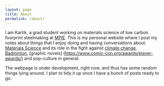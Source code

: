 ```yaml
---
layout: page
title: About
permalink: /about/
---
```


I am Kartik, a grad student working on materials science of low carbon foorprint steelmaking at [MPIE](https://www.mpie.de/2281/en).
    This is my personal website where I post my notes about things that I enjoy doing and having conversations about. [Materials Science](https://pubs.acs.org/doi/full/10.1021/acs.chemrev.2c00799) and its role in the fight against [climate change](https://www.un.org/en/climatechange/what-is-climate-change), [Badminton](https://youtu.be/rJoxacnxQZs?si=50DHI1ghCkBkJh_0), [graphic novels] (https://www.comic-con.org/awards/eisner-awards/) and pop-culture in general.          

The webpage is under development, right now, and thus has some random things lying around. I plan to tidy it up once I have a bunch of posts ready to go. 


<!-- [Reverie](https://github.com/amitmerchant1990/reverie) is a Jekyll theme which is simple and opinionated. It's actually a fork of [jekyll-now](https://github.com/barryclark/jekyll-now) with some additional features and personal touches which I've implemented to suit my needs for [my blog](https://www.amitmerchant.com).

This is a plug-and-play Jekyll theme which you can use on GitHub Pages without even setting up a local environment.

## Features

- Command-line free fork-first workflow, using GitHub.com to create, customize and post to your blog
- Fully responsive and mobile optimized base theme
- Sass/Coffeescript support using Jekyll 2.0
- Free hosting on your GitHub Pages user site
- All the SEO goodies comes in-built
- Markdown blogging
- Syntax highlighting using Pygments
    - [Dracula syntax theme](https://draculatheme.com/) included
- Disqus commenting
- Google Analytics integration
- Fuzzy search across blog posts
- Pagination of posts works out-of-the-box.
- Categorize posts out-of-the box
- RSS Feed
- In-built sitemap

Learn more about it [here](https://github.com/amitmerchant1990/reverie) on how to get started. -->
